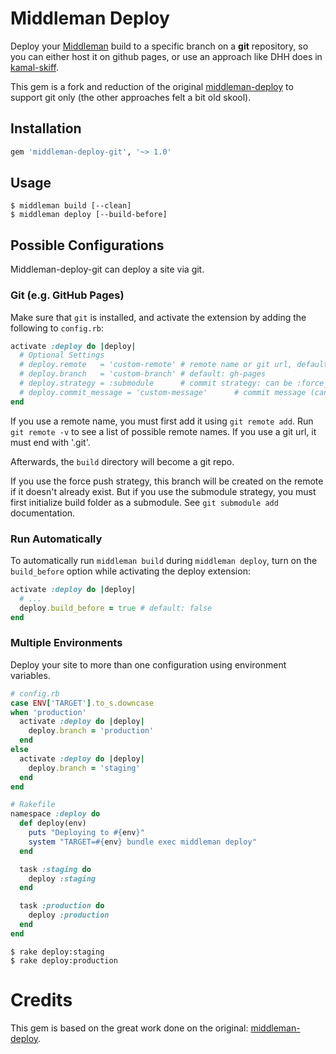 # Middleman Deploy

Deploy your [Middleman](http://middlemanapp.com/) build to a specific branch on a **git** repository, so you can either host it on github pages, or use an approach like DHH does in [kamal-skiff](https://github.com/basecamp/kamal-skiff).

This gem is a fork and reduction of the original [middleman-deploy](https://github.com/karlfreeman/middleman-deploy/) to support git only (the other approaches felt a bit old skool).

## Installation

```ruby
gem 'middleman-deploy-git', '~> 1.0'
```

## Usage

```
$ middleman build [--clean]
$ middleman deploy [--build-before]
```

## Possible Configurations

Middleman-deploy-git can deploy a site via git.

### Git (e.g. GitHub Pages)

Make sure that `git` is installed, and activate the extension by adding the
following to `config.rb`:

```ruby
activate :deploy do |deploy|
  # Optional Settings
  # deploy.remote   = 'custom-remote' # remote name or git url, default: origin
  # deploy.branch   = 'custom-branch' # default: gh-pages
  # deploy.strategy = :submodule      # commit strategy: can be :force_push or :submodule, default: :force_push
  # deploy.commit_message = 'custom-message'      # commit message (can be empty), default: Automated commit at `timestamp` by middleman-deploy `version`
end
```

If you use a remote name, you must first add it using `git remote add`. Run
`git remote -v` to see a list of possible remote names. If you use a git url,
it must end with '.git'.

Afterwards, the `build` directory will become a git repo.

If you use the force push strategy, this branch will be created on the remote if
it doesn't already exist.
But if you use the submodule strategy, you must first initialize build folder as
a submodule. See `git submodule add` documentation.

### Run Automatically

To automatically run `middleman build` during `middleman deploy`, turn on the
`build_before` option while activating the deploy extension:

```ruby
activate :deploy do |deploy|
  # ...
  deploy.build_before = true # default: false
end
```

### Multiple Environments

Deploy your site to more than one configuration using environment variables.

```ruby
# config.rb
case ENV['TARGET'].to_s.downcase
when 'production'
  activate :deploy do |deploy|
    deploy.branch = 'production'
  end
else
  activate :deploy do |deploy|
    deploy.branch = 'staging'
  end
end
```

```ruby
# Rakefile
namespace :deploy do
  def deploy(env)
    puts "Deploying to #{env}"
    system "TARGET=#{env} bundle exec middleman deploy"
  end

  task :staging do
    deploy :staging
  end

  task :production do
    deploy :production
  end
end
```

```
$ rake deploy:staging
$ rake deploy:production
```

# Credits

This gem is based on the great work done on the original: [middleman-deploy](https://github.com/karlfreeman/middleman-deploy/).
